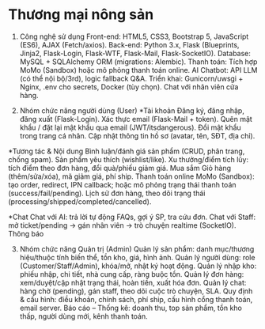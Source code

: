 # Thương mại nông sản
1) Công nghệ sử dụng
  Front-end: HTML5, CSS3, Bootstrap 5, JavaScript (ES6), AJAX (Fetch/axios).
  Back-end: Python 3.x, Flask (Blueprints, Jinja2, Flask-Login, Flask-WTF, Flask-Mail, Flask-SocketIO).
  Database: MySQL + SQLAlchemy ORM (migrations: Alembic).
  Thanh toán: Tích hợp MoMo (Sandbox) hoặc mô phỏng thanh toán online.
  AI Chatbot: API LLM (có thể nội bộ/3rd), logic fallback Q&A.
  Triển khai: Gunicorn/uwsgi + Nginx, .env cho secrets, Docker (tùy chọn).
  Chat với nhân viên cửa hàng.

3) Nhóm chức năng người dùng (User)
*Tài khoản
  Đăng ký, đăng nhập, đăng xuất (Flask-Login).
  Xác thực email (Flask-Mail + token).
  Quên mật khẩu / đặt lại mật khẩu qua email (JWT/itsdangerous).
  Đổi mật khẩu trong trang cá nhân.
  Cập nhật thông tin hồ sơ (avatar, tên, SĐT, địa chỉ).

*Tương tác & Nội dung
  Bình luận/đánh giá sản phẩm (CRUD, phân trang, chống spam).
  Sản phẩm yêu thích (wishlist/like).
  Xu thưởng/điểm tích lũy: tích điểm theo đơn hàng, đổi quà/phiếu giảm giá.
  Mua sắm
  Giỏ hàng (thêm/sửa/xóa), mã giảm giá, phí ship.
  Thanh toán online MoMo (Sandbox): tạo order, redirect, IPN callback; hoặc mô phỏng trạng thái thanh toán (success/fail/pending).
  Lịch sử đơn hàng, theo dõi trạng thái (processing/shipped/completed/cancelled).

*Chat
  Chat với AI: trả lời tự động FAQs, gợi ý SP, tra cứu đơn.
  Chat với Staff: mở ticket/pending → gán nhân viên → trò chuyện realtime (SocketIO).
  Thông báo

3) Nhóm chức năng Quản trị (Admin)
  Quản lý sản phẩm: danh mục/thương hiệu/thuộc tính biến thể, tồn kho, giá, hình ảnh.
  Quản lý người dùng: role (Customer/Staff/Admin), khóa/mở, nhật ký hoạt động.
  Quản lý nhập kho: phiếu nhập, chi tiết, nhà cung cấp, ràng buộc tồn.
  Quản lý đơn hàng: xem/duyệt/cập nhật trạng thái, hoàn tiền, xuất hóa đơn.
  Quản lý chat: hàng chờ (pending), gán staff, theo dõi cuộc trò chuyện, SLA.
  Quy định & cấu hình: điều khoản, chính sách, phí ship, cấu hình cổng thanh toán, email server.
  Báo cáo – Thống kê: doanh thu, top sản phẩm, tồn kho thấp, người dùng mới, kênh thanh toán.
